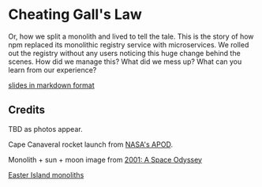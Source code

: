 # Cheating Gall's Law

Or, how we split a monolith and lived to tell the tale. This is the story of how npm replaced its monolithic registry service with microservices. We rolled out the registry without any users noticing this huge change behind the scenes. How did we manage this? What did we mess up? What can you learn from our experience?

[slides in markdown format](slides.md)


## Credits

TBD as photos appear.

Cape Canaveral rocket launch from [NASA's APOD](http://apod.nasa.gov/apod/ap081001.html).

Monolith + sun + moon image from [2001: A Space Odyssey](http://www.2001aspaceodyssey.org/BigImages/Monolith-Sun-Moon.png)


[Easter Island monoliths](http://www.paranormalhaze.com/the-5-most-mysterious-places-in-the-world/)
